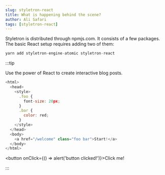 ```yaml
---
slug: styletron-react
title: What is happening behind the scene?
author: Ali Safari
tags: [styletron-react]
---
```


Styletron is distributed through npmjs.com. It consists of a few packages. The basic React setup requires adding two of them:

```js
yarn add styletron-engine-atomic styletron-react

```

:::tip

Use the power of React to create interactive blog posts.

```js
<html>
  <head>
    <style>
      .foo {
        font-size: 20px;
      }
      .bar {
        color: red;
      }
    </style>
  </head>
  <body>
    <a href="/welcome" class="foo bar">Start!</a>
  </body>
</html>
```

<button onClick={() => alert('button clicked!')}>Click me!</button>

:::
